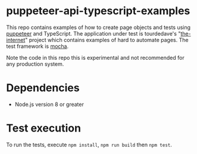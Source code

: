 # puppeteer-api-typescript-examples
This repo contains examples of how to create page objects and tests using [puppeteer](https://github.com/GoogleChrome/puppeteer) and TypeScript. The application under test is tourdedave's "[the-internet](https://github.com/tourdedave/the-internet)" project which contains examples of hard to automate pages. The test framework is [mocha](https://mochajs.org/). 

Note the code in this repo this is experimental and not recommended for any production system. 

# Dependencies
* Node.js version 8 or greater

# Test execution
To run the tests, execute ```npm install```, ```npm run build``` then ```npm test```.
